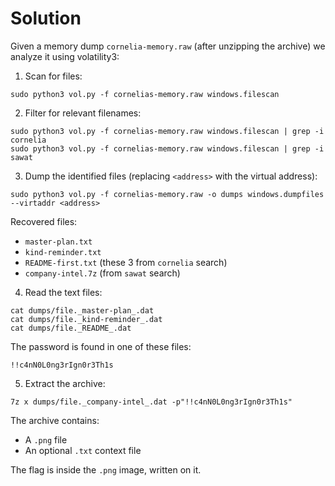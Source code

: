 # Solution
Given a memory dump `cornelia-memory.raw` (after unzipping the archive) we analyze it using volatility3:

1. Scan for files:
```
sudo python3 vol.py -f cornelias-memory.raw windows.filescan
```

2. Filter for relevant filenames:
```
sudo python3 vol.py -f cornelias-memory.raw windows.filescan | grep -i cornelia  
sudo python3 vol.py -f cornelias-memory.raw windows.filescan | grep -i sawat
```

3. Dump the identified files (replacing `<address>` with the virtual address):
```
sudo python3 vol.py -f cornelias-memory.raw -o dumps windows.dumpfiles --virtaddr <address>
```

Recovered files:

- `master-plan.txt`
- `kind-reminder.txt`
- `README-first.txt` (these 3 from `cornelia` search)
- `company-intel.7z` (from `sawat` search)

4. Read the text files:
```
cat dumps/file._master-plan_.dat  
cat dumps/file._kind-reminder_.dat  
cat dumps/file._README_.dat
```

The password is found in one of these files:
```
!!c4nN0L0ng3rIgn0r3Th1s
```

5. Extract the archive:
```
7z x dumps/file._company-intel_.dat -p"!!c4nN0L0ng3rIgn0r3Th1s"
```

The archive contains:
- A `.png` file 
- An optional `.txt` context file

The flag is inside the `.png` image, written on it.
